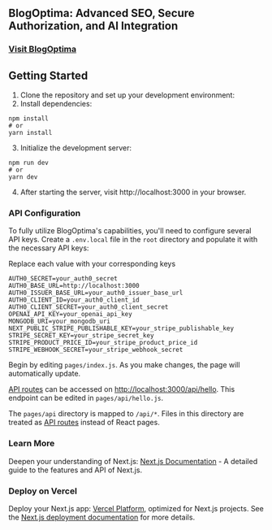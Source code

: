 ## BlogOptima: Advanced SEO, Secure Authorization, and AI Integration

### [Visit BlogOptima](https://blogoptima.com/)

## Getting Started

1. Clone the repository and set up your development environment:
2. Install dependencies:

```
npm install
# or
yarn install
```

3. Initialize the development server:

```
npm run dev
# or
yarn dev
```

4. After starting the server, visit http://localhost:3000 in your browser.

### API Configuration

To fully utilize BlogOptima's capabilities, you'll need to configure several API keys. Create a `.env.local` file in the `root` directory and populate it with the necessary API keys:

Replace each value with your corresponding keys

```
AUTH0_SECRET=your_auth0_secret
AUTH0_BASE_URL=http://localhost:3000
AUTH0_ISSUER_BASE_URL=your_auth0_issuer_base_url
AUTH0_CLIENT_ID=your_auth0_client_id
AUTH0_CLIENT_SECRET=your_auth0_client_secret
OPENAI_API_KEY=your_openai_api_key
MONGODB_URI=your_mongodb_uri
NEXT_PUBLIC_STRIPE_PUBLISHABLE_KEY=your_stripe_publishable_key
STRIPE_SECRET_KEY=your_stripe_secret_key
STRIPE_PRODUCT_PRICE_ID=your_stripe_product_price_id
STRIPE_WEBHOOK_SECRET=your_stripe_webhook_secret
```

Begin by editing `pages/index.js`. As you make changes, the page will automatically update.

[API routes](https://nextjs.org/docs/api-routes/introduction) can be accessed on [http://localhost:3000/api/hello](http://localhost:3000/api/hello). This endpoint can be edited in `pages/api/hello.js`.

The `pages/api` directory is mapped to `/api/*`. Files in this directory are treated as [API routes](https://nextjs.org/docs/api-routes/introduction) instead of React pages.

### Learn More

Deepen your understanding of Next.js: [Next.js Documentation](https://nextjs.org/docs) - A detailed guide to the features and API of Next.js.

### Deploy on Vercel

Deploy your Next.js app: [Vercel Platform](https://vercel.com/new/techture-projects), optimized for Next.js projects. See the [Next.js deployment documentation](https://nextjs.org/docs/pages/building-your-application/deploying) for more details.
